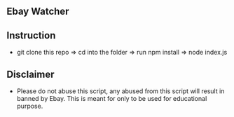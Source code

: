 ## Ebay Watcher

## Instruction

- git clone this repo => cd into the folder => run npm install => node index.js

## Disclaimer

- Please do not abuse this script, any abused from this script will result in banned by Ebay. This is meant for only to be used for educational purpose.
